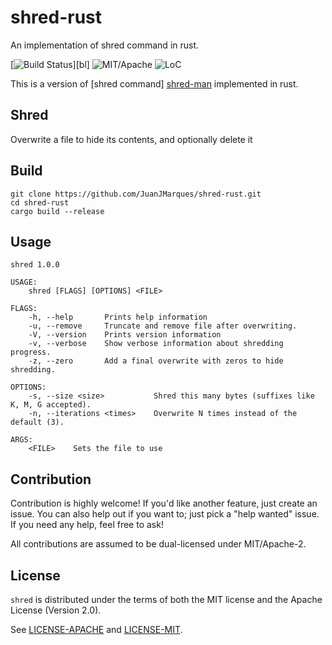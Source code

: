 # shred-rust
An implementation of shred command in rust.

[![Build Status][bi]][bl] ![MIT/Apache][li]  ![LoC][lo]

[bi]: https://github.com/JuanJMarques/shred-rust/actions/workflows/ci.yml/badge.svg
[li]: https://img.shields.io/badge/license-MIT%2FApache-blue.svg
[lo]: https://tokei.rs/b1/github/JuanJMarques/shred-rust?category=code

This is a version of [shred command] [shred-man] implemented in rust.

## Shred
Overwrite a file to hide its contents, and optionally delete it

[shred-man]: https://linux.die.net/man/1/shred

## Build
```commandline
git clone https://github.com/JuanJMarques/shred-rust.git
cd shred-rust
cargo build --release
```

## Usage
```
shred 1.0.0

USAGE:
    shred [FLAGS] [OPTIONS] <FILE>

FLAGS:
    -h, --help       Prints help information
    -u, --remove     Truncate and remove file after overwriting.
    -V, --version    Prints version information
    -v, --verbose    Show verbose information about shredding progress.
    -z, --zero       Add a final overwrite with zeros to hide shredding.

OPTIONS:
    -s, --size <size>           Shred this many bytes (suffixes like K, M, G accepted).
    -n, --iterations <times>    Overwrite N times instead of the default (3).

ARGS:
    <FILE>    Sets the file to use
```
## Contribution

Contribution is highly welcome! If you'd like another feature, just create an issue.
You can also help out if you want to; just pick a "help wanted" issue.
If you need any help, feel free to ask!

All contributions are assumed to be dual-licensed under
MIT/Apache-2.

## License

`shred` is distributed under the terms of both the MIT
license and the Apache License (Version 2.0).

See [LICENSE-APACHE](LICENSE-APACHE) and [LICENSE-MIT](LICENSE-MIT).